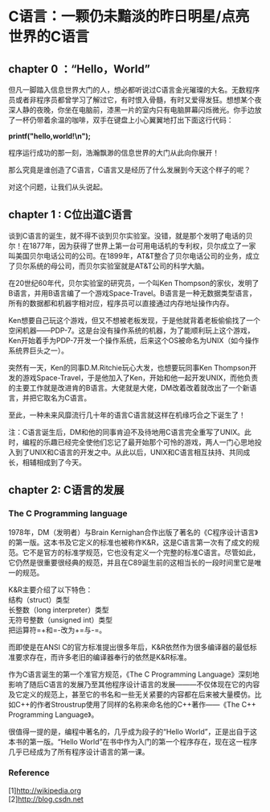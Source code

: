 # C语言：一颗仍未黯淡的昨日明星/点亮世界的C语言

## chapter 0 ：“Hello，World”

但凡一脚踏入信息世界大门的人，想必都听说过C语言金光璀璨的大名。无数程序员或者非程序员都曾学习了解过它，有时恨入骨髓，有时又爱得发狂。想想某个夜深人静的夜晚，你坐在电脑前，漆黑一片的室内只有电脑屏幕闪烁微光。你手边放了一杯仍带着余温的咖啡，双手在键盘上小心翼翼地打出下面这行代码：

**printf("hello,world!\n");**

程序运行成功的那一刻，浩瀚飘渺的信息世界的大门从此向你展开！

那么究竟是谁创造了C语言，C语言又是经历了什么发展到今天这个样子的呢？

对这个问题，让我们从头说起。

## chapter 1 : C位出道C语言

谈到C语言的诞生，就不得不谈到贝尔实验室。没错，就是那个发明了电话的贝尔！在1877年，因为获得了世界上第一台可用电话机的专利权，贝尔成立了一家叫美国贝尔电话公司的公司。在1899年，AT&T整合了贝尔电话公司的业务，成立了贝尔系统的母公司，而贝尔实验室就是AT&T公司的科学大脑。

在20世纪60年代，贝尔实验室的研究员，一个叫Ken Thompson的家伙，发明了B语言，并用B语言编了一个游戏Space-Travel。B语言是一种无数据类型语言，所有的数据都和机器字相对应，程序员可以直接通过内存地址操作内存。

Ken想要自己玩这个游戏，但又不想被老板发现，于是他就背着老板偷偷找了一个空闲机器——PDP-7。这是台没有操作系统的机器，为了能顺利玩上这个游戏，Ken开始着手为PDP-7开发一个操作系统，后来这个OS被命名为UNIX（如今操作系统界巨头之一）。

突然有一天，Ken的同事D.M.Ritchie玩心大发，也想要玩同事Ken Thompson开发的游戏Space-Travel，于是他加入了Ken，开始和他一起开发UNIX，而他负责的主要工作就是改进肯的B语言。大佬就是大佬，DM改着改着就改出了一个新语言，并把它取名为C语言。

至此，一种未来风靡流行几十年的语言C语言就这样在机缘巧合之下诞生了！

注：C语言诞生后，DM和他的同事肯迫不及待地用C语言完全重写了UNIX。此时，编程的乐趣已经完全使他们忘记了最开始那个可怜的游戏，两人一门心思地投入到了UNIX和C语言的开发之中。从此以后，UNIX和C语言相互扶持、共同成长，相辅相成到了今天。

## chapter 2: C语言的发展
### The C Programming language

1978年，DM（发明者）与Brain Kernighan合作出版了著名的《C程序设计语言》的第一版。这本书及它定义的标准也被称作K&R，这是C语言第一次有了成文的规范。它不是官方的标准学规范，它也没有定义一个完整的标准C语言。尽管如此，它仍然是很重要很经典的规范，并且在C89诞生前的这相当长的一段时间里它是唯一的规范。

K&R主要介绍了以下特色：   
结构（struct）类型   
长整数（long interpreter）类型   
无符号整数（unsigned int）类型   
把运算符=+和=-改为+=与-=。

而即使是在ANSI C的官方标准提出很多年后，K&R依然作为很多编译器的最低标准要求存在，而许多老旧的编译器奉行的依然是K&R标准。

作为C语言诞生的第一个准官方规范，《The C Programming Language》深刻地影响了随后C语言的发展乃至其他程序设计语言的发展———不仅体现在它的内容及它定义的规范上，甚至它的书名和一些无关紧要的内容都在后来被大量模仿。比如C++的作者Stroustrup使用了同样的名称来命名他的C++著作——《The C++ Programming Language》。

很值得一提的是，编程中著名的，几乎成为段子的“Hello World”，正是出自于这本书的第一版。“Hello World”在书中作为入门的第一个程序存在，现在这一程序几乎已经成为了所有程序设计语言的第一课。





### Reference   
[1]http://wikipedia.org   
[2]http://blog.csdn.net
